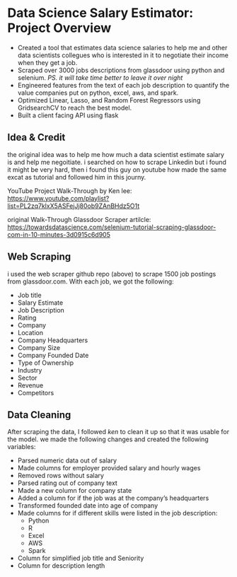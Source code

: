 # Data Science Salary Estimator: Project Overview
* Created a tool that estimates data science salaries to help me and other data scientists collegues who is interested in it to negotiate their income when they get a job.
* Scraped over 3000 jobs descriptions from glassdoor using python and selenium. *PS. it will take time better to leave it over night*
* Engineered features from the text of each job description to quantify the value companies put on python, excel, aws, and spark.
* Optimized Linear, Lasso, and Random Forest Regressors using GridsearchCV to reach the best model.
* Built a client facing API using flask

## Idea & Credit

the original idea was to help me how much a data scientist estimate salary is and help me negoitiate. i searched on how to scrape Linkedin but i found it might be very hard, then i found this guy on youtube how made the same excat as tutorial and followed him in this journy.

YouTube Project Walk-Through by Ken lee: https://www.youtube.com/playlist?list=PL2zq7klxX5ASFejJj80ob9ZAnBHdz5O1t

original Walk-Through Glassdoor Scraper artilcle: https://towardsdatascience.com/selenium-tutorial-scraping-glassdoor-com-in-10-minutes-3d0915c6d905

## Web Scraping

i used the web scraper github repo (above) to scrape 1500 job postings from glassdoor.com. With each job, we got the following:

* Job title
* Salary Estimate
* Job Description
* Rating
* Company
* Location
* Company Headquarters
* Company Size
* Company Founded Date
* Type of Ownership
* Industry
* Sector
* Revenue
* Competitors

## Data Cleaning

After scraping the data, I followed *ken* to clean it up so that it was usable for the model. we made the following changes and created the following variables:

* Parsed numeric data out of salary
* Made columns for employer provided salary and hourly wages
* Removed rows without salary
* Parsed rating out of company text
* Made a new column for company state
* Added a column for if the job was at the company’s headquarters
* Transformed founded date into age of company
* Made columns for if different skills were listed in the job description:
  * Python
  * R
  * Excel
  * AWS
  * Spark
* Column for simplified job title and Seniority
* Column for description length
